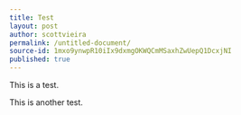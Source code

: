 ```yaml
---
title: Test
layout: post
author: scottvieira
permalink: /untitled-document/
source-id: 1mxo9ynwpR10iIx9dxmgOKWQCmMSaxhZwUepQ1DcxjNI
published: true
---
```

This is a test.

This is another test.


